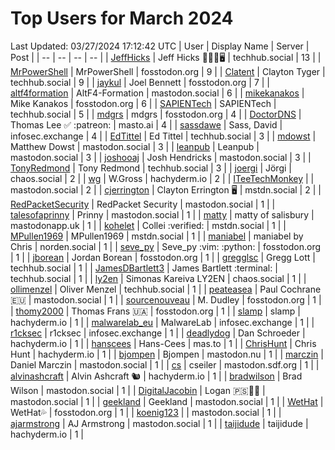 # Top Users for March 2024
Last Updated: 03/27/2024 17:12:42 UTC
| User | Display Name | Server | Post |
| -- | -- | -- | -- |
| [JeffHicks](https://techhub.social/@JeffHicks) | Jeff Hicks 🐶🎼🍷🖥️ | techhub.social | 13 |
| [MrPowerShell](https://fosstodon.org/@MrPowerShell) | MrPowerShell | fosstodon.org | 9 |
| [Clatent](https://techhub.social/@Clatent) | Clayton Tyger | techhub.social | 9 |
| [jaykul](https://fosstodon.org/@jaykul) | Joel Bennett | fosstodon.org | 7 |
| [altf4formation](https://mastodon.social/@altf4formation) | AltF4-Formation | mastodon.social | 6 |
| [mikekanakos](https://fosstodon.org/@mikekanakos) | Mike Kanakos | fosstodon.org | 6 |
| [SAPIENTech](https://techhub.social/@SAPIENTech) | SAPIENTech | techhub.social | 5 |
| [mdgrs](https://fosstodon.org/@mdgrs) | mdgrs | fosstodon.org | 4 |
| [DoctorDNS](https://masto.ai/@DoctorDNS) | Thomas Lee ✅ :patreon: | masto.ai | 4 |
| [sassdawe](https://infosec.exchange/@sassdawe) | Sass, David | infosec.exchange | 4 |
| [EdTittel](https://techhub.social/@EdTittel) | Ed Tittel | techhub.social | 3 |
| [mdowst](https://mastodon.social/@mdowst) | Matthew Dowst | mastodon.social | 3 |
| [leanpub](https://mastodon.social/@leanpub) | Leanpub | mastodon.social | 3 |
| [joshooaj](https://mastodon.social/@joshooaj) | Josh Hendricks | mastodon.social | 3 |
| [TonyRedmond](https://techhub.social/@TonyRedmond) | Tony Redmond | techhub.social | 3 |
| [joergi](https://chaos.social/@joergi) | Jörgi | chaos.social | 2 |
| [wg](https://hachyderm.io/@wg) | W.Gross | hachyderm.io | 2 |
| [ITeeTechMonkey](https://mastodon.social/@ITeeTechMonkey) |  | mastodon.social | 2 |
| [cjerrington](https://mstdn.social/@cjerrington) | Clayton Errington 🖥️ | mstdn.social | 2 |
| [RedPacketSecurity](https://mastodon.social/@RedPacketSecurity) | RedPacket Security | mastodon.social | 1 |
| [talesofaprinny](https://mastodon.social/@talesofaprinny) | Prinny | mastodon.social | 1 |
| [matty](https://mastodonapp.uk/@matty) | matty of salisbury | mastodonapp.uk | 1 |
| [kohelet](https://mstdn.social/@kohelet) | Collei :verified: | mstdn.social | 1 |
| [MPullen1969](https://mstdn.social/@MPullen1969) | MPullen1969 | mstdn.social | 1 |
| [maniabel](https://norden.social/@maniabel) | maniabel by Chris | norden.social | 1 |
| [seve_py](https://fosstodon.org/@seve_py) | Seve_py :vim: :python: | fosstodon.org | 1 |
| [jborean](https://fosstodon.org/@jborean) | Jordan Borean | fosstodon.org | 1 |
| [gregglsc](https://techhub.social/@gregglsc) | Gregg Lott | techhub.social | 1 |
| [JamesDBartlett3](https://techhub.social/@JamesDBartlett3) | James Bartlett :terminal: | techhub.social | 1 |
| [ly2en](https://chaos.social/@ly2en) | Simonas Kareiva LY2EN | chaos.social | 1 |
| [ollimenzel](https://techhub.social/@ollimenzel) | Oliver Menzel | techhub.social | 1 |
| [peateasea](https://mastodon.social/@peateasea) | Paul Cochrane 🇪🇺 | mastodon.social | 1 |
| [sourcenouveau](https://fosstodon.org/@sourcenouveau) | M. Dudley | fosstodon.org | 1 |
| [thomy2000](https://fosstodon.org/@thomy2000) | Thomas Frans 🇺🇦 | fosstodon.org | 1 |
| [slamp](https://hachyderm.io/@slamp) | slamp | hachyderm.io | 1 |
| [malwarelab_eu](https://infosec.exchange/@malwarelab_eu) | MalwareLab | infosec.exchange | 1 |
| [r1cksec](https://infosec.exchange/@r1cksec) | r1cksec | infosec.exchange | 1 |
| [deadlydog](https://hachyderm.io/@deadlydog) | Dan Schroeder | hachyderm.io | 1 |
| [hanscees](https://mas.to/@hanscees) | Hans-Cees | mas.to | 1 |
| [ChrisHunt](https://hachyderm.io/@ChrisHunt) | Chris Hunt | hachyderm.io | 1 |
| [bjompen](https://mastodon.nu/@bjompen) | Bjompen | mastodon.nu | 1 |
| [marczin](https://mastodon.social/@marczin) | Daniel Marczin | mastodon.social | 1 |
| [cs](https://mastodon.sdf.org/@cs) | cseiler | mastodon.sdf.org | 1 |
| [alvinashcraft](https://hachyderm.io/@alvinashcraft) | Alvin Ashcraft 🐿️ | hachyderm.io | 1 |
| [bradwilson](https://mastodon.social/@bradwilson) | Brad Wilson | mastodon.social | 1 |
| [DigitalJacobin](https://mastodon.social/@DigitalJacobin) | Logan 🇵🇸💾🌹 | mastodon.social | 1 |
| [geekland](https://mastodon.social/@geekland) | Geekland | mastodon.social | 1 |
| [WetHat](https://fosstodon.org/@WetHat) | WetHat💦 | fosstodon.org | 1 |
| [koenig123](https://mastodon.social/@koenig123) |  | mastodon.social | 1 |
| [ajarmstrong](https://mastodon.social/@ajarmstrong) | AJ Armstrong | mastodon.social | 1 |
| [taijidude](https://hachyderm.io/@taijidude) | taijidude | hachyderm.io | 1 |
